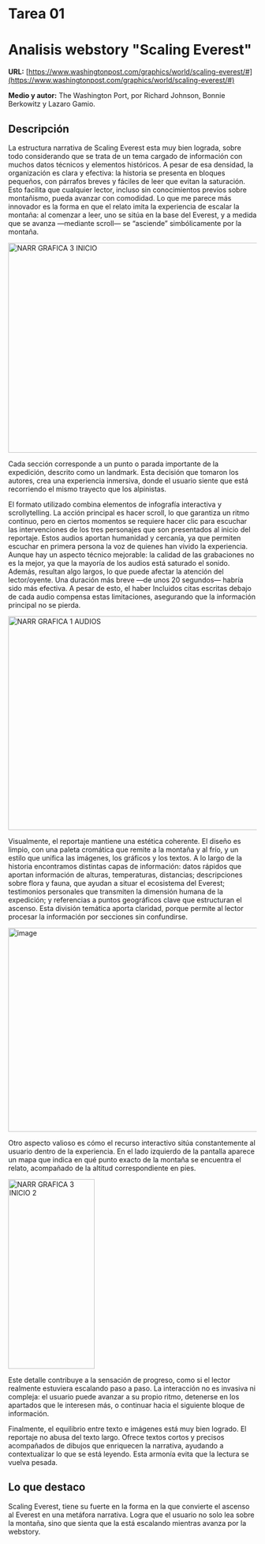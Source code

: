 # Tarea 01
# Analisis webstory "Scaling Everest"
**URL:** [https://www.washingtonpost.com/graphics/world/scaling-everest/#](https://www.washingtonpost.com/graphics/world/scaling-everest/#)

**Medio y autor:** The Washington Port, por Richard Johnson, Bonnie Berkowitz y Lazaro Gamio.

## Descripción
La estructura narrativa de Scaling Everest esta muy bien lograda, sobre todo considerando que se trata de un tema cargado de información con muchos datos técnicos y elementos históricos. A pesar de esa densidad, la organización es clara y efectiva: la historia se presenta en bloques pequeños, con párrafos breves y fáciles de leer que evitan la saturación. Esto facilita que cualquier lector, incluso sin conocimientos previos sobre montañismo, pueda avanzar con comodidad. Lo que me parece más innovador es la forma en que el relato imita la experiencia de escalar la montaña: al comenzar a leer, uno se sitúa en la base del Everest, y a medida que se avanza —mediante scroll— se “asciende” simbólicamente por la montaña.

<img width="899" height="425" alt="NARR GRAFICA 3 INICIO" src="https://github.com/user-attachments/assets/f3f0f279-44fb-4fd7-8403-6516f08c5f33" />

Cada sección corresponde a un punto o parada importante de la expedición, descrito como un landmark. Esta decisión que tomaron los autores, crea una experiencia inmersiva, donde el usuario siente que está recorriendo el mismo trayecto que los alpinistas.

El formato utilizado combina elementos de infografía interactiva y scrollytelling. La acción principal es hacer scroll, lo que garantiza un ritmo continuo, pero en ciertos momentos se requiere hacer clic para escuchar las intervenciones de los tres personajes que son presentados al inicio del reportaje. Estos audios aportan humanidad y cercanía, ya que permiten escuchar en primera persona la voz de quienes han vivido la experiencia. Aunque hay un aspecto técnico mejorable: la calidad de las grabaciones no es la mejor, ya que la mayoría de los audios está saturado el sonido. Además, resultan algo largos, lo que puede afectar la atención del lector/oyente. Una duración más breve —de unos 20 segundos— habría sido más efectiva. A pesar de esto, el haber Incluidos citas escritas debajo de cada audio compensa estas limitaciones, asegurando que la información principal no se pierda. 

<img width="882" height="433" alt="NARR GRAFICA 1 AUDIOS" src="https://github.com/user-attachments/assets/24d247b4-89b7-4a92-81ac-dfcd49f6b88b" />


Visualmente, el reportaje mantiene una estética coherente. El diseño es limpio, con una paleta cromática que remite a la montaña y al frío, y un estilo que unifica las imágenes, los gráficos y los textos. A lo largo de la historia encontramos distintas capas de información: datos rápidos que aportan información de alturas, temperaturas, distancias; descripciones sobre flora y fauna, que ayudan a situar el ecosistema del Everest; testimonios personales que transmiten la dimensión humana de la expedición; y referencias a puntos geográficos clave que estructuran el ascenso. Esta división temática aporta claridad, porque permite al lector procesar la información por secciones sin confundirse.

<img width="883" height="413" alt="image" src="https://github.com/user-attachments/assets/f51daa06-70bf-4b77-b55a-5066822da32d" />


Otro aspecto valioso es cómo el recurso interactivo sitúa constantemente al usuario dentro de la experiencia. En el lado izquierdo de la pantalla aparece un mapa que indica en qué punto exacto de la montaña se encuentra el relato, acompañado de la altitud correspondiente en pies. 

<img width="175" height="384" alt="NARR GRAFICA 3 INICIO 2" src="https://github.com/user-attachments/assets/e21af063-c835-4c08-9c92-b255c6a0a30b" />

Este detalle contribuye a la sensación de progreso, como si el lector realmente estuviera escalando paso a paso. La interacción no es invasiva ni compleja: el usuario puede avanzar a su propio ritmo, detenerse en los apartados que le interesen más, o continuar hacia el siguiente bloque de información.

Finalmente, el equilibrio entre texto e imágenes está muy bien logrado. El reportaje no abusa del texto largo. Ofrece textos cortos y precisos acompañados de dibujos que enriquecen la narrativa, ayudando a contextualizar lo que se está leyendo. Esta armonía evita que la lectura se vuelva pesada.


## Lo que destaco

Scaling Everest, tiene su fuerte en la forma en la que convierte el ascenso al Everest en una metáfora narrativa. Logra que el usuario no solo lea sobre la montaña, sino que sienta que la está escalando mientras avanza por la webstory.

